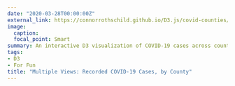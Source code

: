 ```yaml
---
date: "2020-03-28T00:00:00Z"
external_link: https://connorrothschild.github.io/D3.js/covid-counties/
image:
  caption: 
  focal_point: Smart
summary: An interactive D3 visualization of COVID-19 cases across counties and over time. 
tags:
- D3
- For Fun
title: "Multiple Views: Recorded COVID-19 Cases, by County"
---
```

